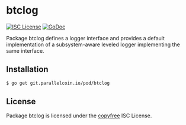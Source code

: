 # btclog

[![ISC License](http://img.shields.io/badge/license-ISC-blue.svg)](http://copyfree.org)
[![GoDoc](https://img.shields.io/badge/godoc-reference-blue.svg)](http://godoc.org/git.parallelcoin.io/pod/btclog)

Package btclog defines a logger interface and provides a default implementation of a subsystem-aware leveled logger implementing the same interface.

## Installation

```bash
$ go get git.parallelcoin.io/pod/btclog
```

## License

Package btclog is licensed under the [copyfree](http://copyfree.org) ISC
License.
